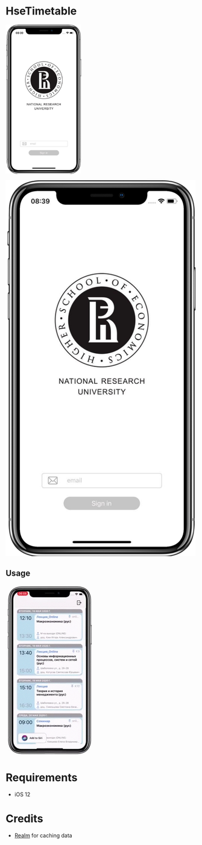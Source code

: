# HseTimetable

<img src="https://raw.githubusercontent.com/P4MBKIN/HseTimetable/master/Screenshots/photo/photo_auth_1_.png" width="200">

![](Screenshots/photo/photo_auth_1_.png)

## Usage

![](Screenshots/gif/gif_touches.gif)

# Requirements

- iOS 12

# Credits

- [Realm][] for caching data

[Realm]:https://realm.io
